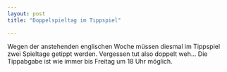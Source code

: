 ```yaml
---
layout: post
title: "Doppelspieltag im Tippspiel"

---
```


Wegen der anstehenden englischen Woche müssen diesmal im Tippspiel zwei Spieltage getippt werden. Vergessen tut also doppelt weh... Die Tippabgabe ist wie immer bis Freitag um 18 Uhr möglich.


